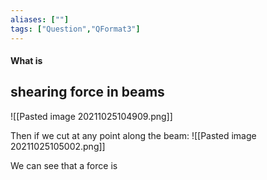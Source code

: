 ```yaml
---
aliases: [""]
tags: ["Question","QFormat3"]
---
```


#### What is
## shearing force in beams
![[Pasted image 20211025104909.png]]

Then if we cut at any point along the beam:
![[Pasted image 20211025105002.png]]

We can see that a force is 